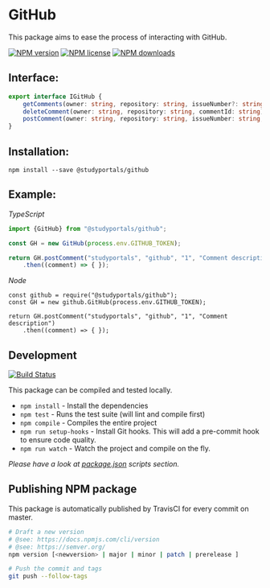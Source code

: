 # GitHub

This package aims to ease the process of interacting with GitHub.

[![NPM version](https://img.shields.io/npm/v/@studyportals/github.svg?style=flat)](https://www.npmjs.com/package/@studyportals/github)
[![NPM license](https://img.shields.io/npm/l/@studyportals/github.svg?style=flat)](https://www.npmjs.com/package/@studyportals/github)
[![NPM downloads](https://img.shields.io/npm/dm/@studyportals/github.svg?style=flat)](https://www.npmjs.com/package/@studyportals/github)

## Interface:
```typescript
export interface IGitHub {
	getComments(owner: string, repository: string, issueNumber?: string): Promise<IGitHubComment[]>;
	deleteComment(owner: string, repository: string, commentId: string): Promise<any>;
	postComment(owner: string, repository: string, issueNumber: string, body: string): Promise<IGitHubComment>;
}
```

## Installation:

```node
npm install --save @studyportals/github
```

## Example:

_TypeScript_
```typescript
import {GitHub} from "@studyportals/github";

const GH = new GitHub(process.env.GITHUB_TOKEN);

return GH.postComment("studyportals", "github", "1", "Comment description")
    .then((comment) => { });
```

_Node_
```node
const github = require("@studyportals/github");
const GH = new github.GitHub(process.env.GITHUB_TOKEN);

return GH.postComment("studyportals", "github", "1", "Comment description")
    .then((comment) => { });
```

## Development
[![Build Status](https://travis-ci.org/studyportals/GitHub.svg?branch=master&style=flat)](https://travis-ci.org/studyportals/GitHub)

This package can be compiled and tested locally.
- `npm install` - Install the dependencies
- `npm test` - Runs the test suite (will lint and compile first)
- `npm compile` - Compiles the entire project
- `npm run setup-hooks` - Install Git hooks. This will add a pre-commit hook to ensure code quality.
- `npm run watch` - Watch the project and compile on the fly.

_Please have a look at [package.json](./package.json) scripts section._

## Publishing NPM package
This package is automatically published by TravisCI for every commit on master.

```bash
# Draft a new version
# @see: https://docs.npmjs.com/cli/version
# @see: https://semver.org/
npm version [<newversion> | major | minor | patch | prerelease ]

# Push the commit and tags
git push --follow-tags
```